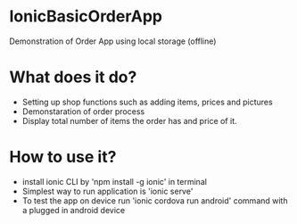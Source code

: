 # IonicBasicOrderApp
 Demonstration of Order App using local storage (offline)

# What does it do?
 - Setting up shop functions such as adding items, prices and pictures
 - Demonstaration of order process
 - Display total number of items the order has and price of it.
 
# How to use it?
 - install ionic CLI by 'npm install -g ionic' in terminal
 - Simplest way to run application is 'ionic serve'
 - To test the app on device run 'ionic cordova run android' command with a plugged in android device
 
 
